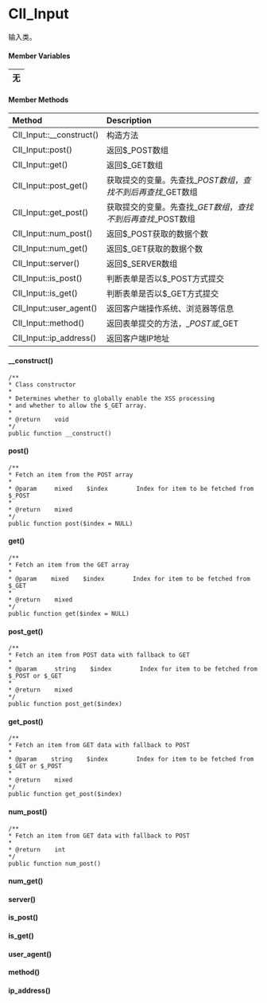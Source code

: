 # CII\_Input

输入类。

#### Member Variables

| 无 |
| :---: |


#### Member Methods

| Method | Description |
| :--- | :--- |
| CII\_Input::\_\_construct\(\) | 构造方法 |
| CII\_Input::post\(\) | 返回$\_POST数组 |
| CII\_Input::get\(\) | 返回$\_GET数组 |
| CII\_Input::post\_get\(\) | 获取提交的变量。先查找$\_POST数组，查找不到后再查找$\_GET数组 |
| CII\_Input::get\_post\(\) | 获取提交的变量。先查找$\_GET数组，查找不到后再查找$\_POST数组 |
| CII\_Input::num\_post\(\) | 返回$\_POST获取的数据个数 |
| CII\_Input::num\_get\(\) | 返回$\_GET获取的数据个数 |
| CII\_Input::server\(\) | 返回$\_SERVER数组 |
| CII\_Input::is\_post\(\) | 判断表单是否以$\_POST方式提交 |
| CII\_Input::is\_get\(\) | 判断表单是否以$\_GET方式提交 |
| CII\_Input::user\_agent\(\) | 返回客户端操作系统、浏览器等信息 |
| CII\_Input::method\(\) | 返回表单提交的方法，$\_POST或$\_GET |
| CII\_Input::ip\_address\(\) | 返回客户端IP地址 |

#### \_\_construct\(\)

```
/**
* Class constructor
*
* Determines whether to globally enable the XSS processing
* and whether to allow the $_GET array.
*
* @return    void
*/
public function __construct()
```

#### post\(\)

```
/**
* Fetch an item from the POST array
*
* @param     mixed    $index        Index for item to be fetched from $_POST
*
* @return    mixed
*/
public function post($index = NULL)
```

#### get\(\)

```
/**
* Fetch an item from the GET array
*
* @param    mixed    $index        Index for item to be fetched from $_GET
*
* @return    mixed
*/
public function get($index = NULL)
```

#### post\_get\(\)

```
/**
* Fetch an item from POST data with fallback to GET
*
* @param     string    $index        Index for item to be fetched from $_POST or $_GET
*
* @return    mixed
*/
public function post_get($index)
```

#### get\_post\(\)

```
/**
* Fetch an item from GET data with fallback to POST
*
* @param    string    $index        Index for item to be fetched from $_GET or $_POST
*
* @return    mixed
*/
public function get_post($index)
```

#### num\_post\(\)

```
/**
* Fetch an item from GET data with fallback to POST
*
* @return    int
*/
public function num_post()
```

#### num\_get\(\)

#### server\(\)

#### is\_post\(\)

#### is\_get\(\)

#### user\_agent\(\)

#### method\(\)

#### ip\_address\(\)



